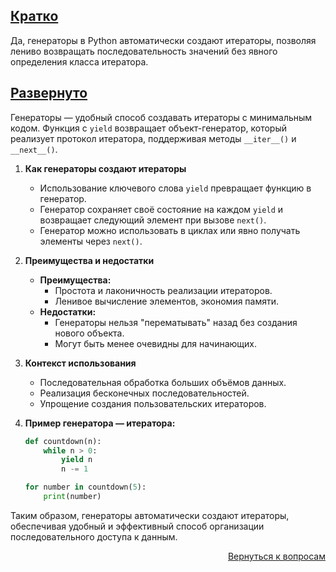 ## <u>Кратко</u>

Да, генераторы в Python автоматически создают итераторы, позволяя лениво возвращать последовательность значений без
явного определения класса итератора.

## <u>Развернуто</u>

Генераторы — удобный способ создавать итераторы с минимальным кодом. Функция с `yield` возвращает объект-генератор,
который реализует протокол итератора, поддерживая методы `__iter__()` и `__next__()`.

1. **Как генераторы создают итераторы**
    - Использование ключевого слова `yield` превращает функцию в генератор.
    - Генератор сохраняет своё состояние на каждом `yield` и возвращает следующий элемент при вызове `next()`.
    - Генератор можно использовать в циклах или явно получать элементы через `next()`.

2. **Преимущества и недостатки**
    - **Преимущества:**
        - Простота и лаконичность реализации итераторов.
        - Ленивое вычисление элементов, экономия памяти.
    - **Недостатки:**
        - Генераторы нельзя "перематывать" назад без создания нового объекта.
        - Могут быть менее очевидны для начинающих.

3. **Контекст использования**
    - Последовательная обработка больших объёмов данных.
    - Реализация бесконечных последовательностей.
    - Упрощение создания пользовательских итераторов.

4. **Пример генератора — итератора:**
    ```python
    def countdown(n):
        while n > 0:
            yield n
            n -= 1

    for number in countdown(5):
        print(number)
    ```

Таким образом, генераторы автоматически создают итераторы, обеспечивая удобный и эффективный способ организации
последовательного доступа к данным.

<div align="right">

[Вернуться к вопросам](../Вопросы.md)

</div>
